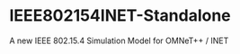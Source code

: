 IEEE802154INET-Standalone
=========================

A new IEEE 802.15.4 Simulation Model for OMNeT++ / INET
